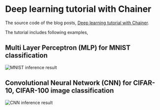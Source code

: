 # Deep learning tutorial with Chainer

The source code of the blog posts,
[Deep learning tutorial with Chainer](http://corochann.com/deep-learning-tutorial-with-chainer).

The tutorial includes following examples,

## Multi Layer Perceptron (MLP) for MNIST classification
![MNIST inference result](https://github.com/corochann/chainer-hands-on-tutorial/blob/master/src/mnist/inference.png)

## Convolutional Neural Network (CNN) for CIFAR-10, CIFAR-100 image classification
![CNN inference result](https://github.com/corochann/chainer-hands-on-tutorial/blob/master/src/cnn/images/cifar10_plot.png)

